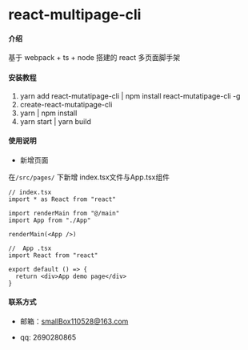 # react-multipage-cli

#### 介绍

基于 webpack + ts + node 搭建的 react 多页面脚手架

#### 安装教程

1. yarn add react-mutatipage-cli | npm install react-mutatipage-cli -g
2. create-react-mutatipage-cli
3. yarn | npm install
4. yarn start | yarn build

#### 使用说明

- 新增页面

在`/src/pages/` 下新增 index.tsx文件与App.tsx组件

```tsx
// index.tsx
import * as React from "react"

import renderMain from "@/main"
import App from "./App"

renderMain(<App />)

//  App .tsx
import React from "react"

export default () => {
  return <div>App demo page</div>
}
```


#### 联系方式

- 邮箱：smallBox110528@163.com

- qq: 2690280865 